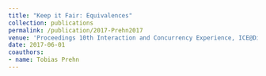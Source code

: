 ```yaml
---
title: "Keep it Fair: Equivalences"
collection: publications
permalink: /publication/2017-Prehn2017
venue: 'Proceedings 10th Interaction and Concurrency Experience, ICE@DisCoTec 2017, Neuchâtel, Switzerland, 21-22nd June 2017'
date: 2017-06-01
coauthors:
- name: Tobias Prehn
---
```

